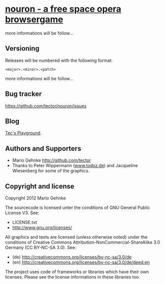 [nouron - a free space opera browsergame](http://www.nouron.de.vu)
================

more informations will be follow...



Versioning
----------

Releases will be numbered with the following format:

`<major>.<minor>.<patch>`

more informations will be follow...



Bug tracker
-----------

https://github.com/tector/nouron/issues


Blog
----

[Tec's Playground](http://tector.wordpress.com).



Authors and Supporters
----------------------

+ Mario Gehnke http://github.com/tector
+ Thanks to Peter Wippermann (www.todoz.de) and Jacqueline Wiesenberg for some of the graphics.


Copyright and license
---------------------

Copyright 2012 Mario Gehnke

The sourcecode is licensed unter the conditions of GNU General Public License V3. See:
* LICENSE.txt
* http://www.gnu.org/licenses/

All graphics and texts are licensed (unless otherwise noted) under the conditions of Creative Commons Attribution-NonCommercial-ShareAlike 3.0 Germany (CC BY-NC-SA 3.0).
See:
* (de) http://creativecommons.org/licenses/by-nc-sa/3.0/de
* (en) http://creativecommons.org/licenses/by-nc-sa/3.0/de/deed.en

The project uses code of frameworks or libraries which have their own licenses. Please see the license informations in these libraries too.